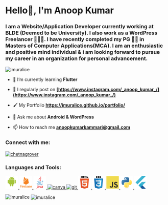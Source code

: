 <h1 align="left"> Hello👋, I'm Anoop Kumar </h1>
<h3 align="left">I am a Website/Application Developer currently working at BLDE (Deemed to be University). I also work as a WordPress Freelancer 👨🏾‍💻. I have recently completed my PG 👨‍🎓 in Masters of Computer Applications(MCA). I am an enthusiastic and positive mind individual & i am looking forward to pursue my career in an organization for personal advancement.</h3>

<p align="left"> <img src="https://komarev.com/ghpvc/?username=imuralice&label=Profile%20views&color=0e75b6&style=flat" alt="imuralice" /> </p>

- 🌱 I’m currently learning **Flutter**

- 📝 I regularly post on **[https://www.instagram.com/_anoop_kumar_/](https://www.instagram.com/_anoop_kumar_/)**

- 🖌️ My Portfolio **https://imuralice.github.io/portfolio/**

- 💬 Ask me about **Android & WordPress**

- 📫 How to reach me **anoopkumarkammari@gmail.com**

<h3 align="left">Connect with me:</h3>
<p align="left">
<a href="https://www.linkedin.com/in/anoopkumarkammari/" target="blank"><img align="center" src="https://cdn.jsdelivr.net/npm/simple-icons@3.0.1/icons/linkedin.svg" alt="chetnagrover" height="30" width="40" /></a>
</p>

<h3 align="left">Languages and Tools:</h3>
<p align="left"> <a href="https://developer.android.com/" target="_blank"> <img src="https://github.com/devicons/devicon/blob/master/icons/android/android-original-wordmark.svg" alt="android" width="40" height="40"/> </a> <a href="https://firebase.google.com/" target="_blank"> <img src="https://github.com/devicons/devicon/blob/master/icons/firebase/firebase-plain-wordmark.svg" alt="firebase" width="40" height="40"/> </a> <a href="https://www.w3schools.com/java/" target="_blank"> <img src="https://github.com/devicons/devicon/blob/master/icons/java/java-original-wordmark.svg" alt="java" width="40" height="40"/> </a> <a href="https://www.canva.com/" target="_blank"> <img src="https://cdn.jsdelivr.net/npm/simple-icons@3.0.1/icons/canva.svg" alt="canva" width="40" height="40"/> </a> <a href="https://git-scm.com/" target="_blank"> <img src="https://www.vectorlogo.zone/logos/git-scm/git-scm-icon.svg" alt="git" width="40" height="40"/> </a> <a href="https://www.w3.org/html/" target="_blank"> <img src="https://raw.githubusercontent.com/devicons/devicon/master/icons/html5/html5-original-wordmark.svg" alt="html5" width="40" height="40"/> </a> <a href="https://www.w3schools.com/css/" target="_blank"> <img src="https://raw.githubusercontent.com/devicons/devicon/master/icons/css3/css3-original-wordmark.svg" alt="css3" width="40" height="40"/> </a> <a href="https://developer.mozilla.org/en-US/docs/Web/JavaScript" target="_blank"> <img src="https://raw.githubusercontent.com/devicons/devicon/master/icons/javascript/javascript-original.svg" alt="javascript" width="40" height="40"/> </a> <a href="https://www.python.org" target="_blank"> <img src="https://raw.githubusercontent.com/devicons/devicon/master/icons/python/python-original.svg" alt="python" width="40" height="40"/> </a> <a href="https://flutter.dev/" target="_blank"> <img src="https://github.com/devicons/devicon/blob/master/icons/flutter/flutter-original.svg" alt="flutter" width="40" height="40"/> </a> </p>

<p><img align="left" src="https://github-readme-stats.vercel.app/api/top-langs?username=imuralice&show_icons=true&locale=en&layout=compact" alt="imuralice" /></p>

<p>&nbsp;<img align="center" src="https://github-readme-stats.vercel.app/api?username=imuralice&show_icons=true&locale=en" alt="imuralice" /></p>
